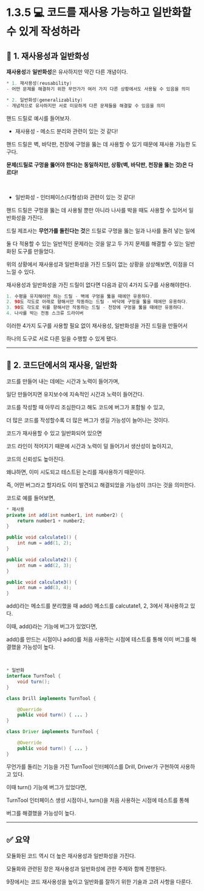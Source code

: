 # 1.3.5 💻 코드를 재사용 가능하고 일반화할 수 있게 작성하라

## 🎯 1. 재사용성과 일반화성
**재사용성**과 **일반화성**은 유사하지만 약간 다른 개념이다.

```java
* 1. 재사용성(reusability)
- 어떤 문제를 해결하기 위한 무언가가 여러 가지 다른 상황에서도 사용될 수 있음을 의미

* 2. 일반화성(generalizablity)
- 개념적으로 유사하지만 서로 미묘하게 다른 문제들을 해결할 수 있음을 의미
```

핸드 드릴로 예시를 들어보자.

- 재사용성 - 메소드 분리와 관련이 있는 것 같다!

핸드 드릴은 벽, 바닥판, 천장에 구멍을 뚫는 데 사용할 수 있기 때문에 재사용 가능한 도구다.

**문제(드릴로 구멍을 뚫어야 한다)는 동일하지만, 상황(벽, 바닥판, 천장을 뚫는 것)은 다르다!**

<br>

- 일반화성 - 인터페이스(다형성)와 관련이 있는 것 같다!

핸드 드릴은 구멍을 뚫는 데 사용될 뿐만 아니라 나사를 박을 때도 사용할 수 있어서 일반화성을 가진다.

드릴 제조사는 **무언가를 돌린다는 것**은 드릴로 구멍을 뚫는 일과 나사를 돌려 넣는 일에

둘 다 적용할 수 있는 일반적인 문제라는 것을 알고 두 가지 문제를 해결할 수 있는 일반화된 도구를 만들었다.

위의 상황에서 재사용성과 일반화성을 가진 드릴이 없는 상황을 상상해보면, 이점을 더 느낄 수 있다.

재사용성과 일반화성을 가진 드릴이 없다면 다음과 같이 4가지 도구를 사용해야한다.
```java
1. 수평을 유지해야만 하는 드릴 - 벽에 구멍을 뚫을 때에만 유용하다.
2. 90도 각도로 아래로 향해서만 작동하는 드릴 - 바닥에 구멍을 뚫을 때에만 유용하다.
3. 90도 각도로 위를 향해서만 작동하는 드릴 - 천장에 구멍을 뚫을 때에만 유용하다.
4. 나사를 박는 전동 스크류 드라이버
```

이러한 4가지 도구를 사용할 필요 없이 재사용성, 일반화성을 가진 드릴을 만들어서

하나의 도구로 서로 다른 일을 수행할 수 있게 됐다.

---
## 🎯 2. 코드단에서의 재사용, 일반화
코드를 만들어 내는 데에는 시간과 노력이 들어가며,

일단 만들어지면 유지보수에 지속적인 시간과 노력이 들어간다.

코드를 작성할 때 아무리 조심한다고 해도 코드에 버그가 포함될 수 있고,

더 많은 코드를 작성할수록 더 많은 버그가 생길 가능성이 늘어나는 것이다.

코드가 재사용할 수 있고 일반화되어 있으면

코드 라인이 적어지기 때문에 시간과 노력이 덜 들어가서 생산성이 높아지고,

코드의 신뢰성도 높아진다.

왜냐하면, 이미 시도되고 테스트된 논리를 재사용하기 때문이다.

즉, 어떤 버그라고 할지라도 이미 발견되고 해결되었을 가능성이 크다는 것을 의미한다.

코드로 예를 들어보면, 
```java
* 재사용
private int add(int number1, int number2) {
    return number1 + number2;
}

public void calculate1() {
    int num = add(1, 2);
}

public void calculate2() {
    int num = add(2, 3);
}

public void calculate3() {
    int num = add(3, 4);    
}
```
add()라는 메소드를 분리했을 때 add() 메소드를 calcutate1, 2, 3에서 재사용하고 있다.

이때, add()라는 기능에 버그가 있었다면,

add()를 만드는 시점이나 add()를 처음 사용하는 시점에 테스트를 통해 이미 버그를 해결했을 가능성이 높다.

<br>

```java
* 일반화
interface TurnTool {
    void turn();
}

class Drill implements TurnTool {

    @Override
    public void turn() { ... }
}

class Driver implements TurnTool {

    @Override
    public void turn() { ... }
}
```

무언가를 돌리는 기능을 가진 TurnTool 인터페이스를 Drill, Driver가 구현하여 사용하고 있다.

이때 turn() 기능에 버그가 있었다면,

TurnTool 인터페이스 생성 시점이나, turn()을 처음 사용하는 시점에 테스트를 통해

버그를 해결했을 가능성이 높다.

---
## ✅ 요약
모듈화된 코드 역시 더 높은 재사용성과 일반화성을 가진다.

모듈화와 관련된 장은 재사용성과 일반화성에 관한 주제와 함께 진행된다.

9장에서는 코드 재사용성을 높이고 일반화를 잘하기 위한 기술과 고려 사항을 다룬다.

